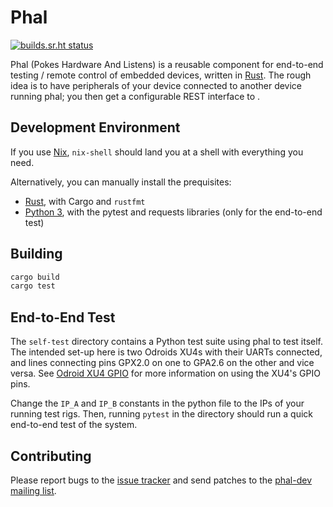 # Phal

[![builds.sr.ht status](https://builds.sr.ht/~cdo/phal.svg)](https://builds.sr.ht/~cdo/phal?)

Phal (Pokes Hardware And Listens) is a reusable component for
end-to-end testing / remote control of embedded devices, written in
[Rust](https://www.rust-lang.org/). The rough idea is to have
peripherals of your device connected to another device running phal;
you then get a configurable REST interface to .

## Development Environment

If you use [Nix](https://nixos.org/), `nix-shell` should land you at a
shell with everything you need.

Alternatively, you can manually install the prequisites:

- [Rust](https://rustup.rs/), with Cargo and `rustfmt`
- [Python 3](https://www.python.org/), with the pytest and requests
  libraries (only for the end-to-end test)

## Building

```sh
cargo build
cargo test
```

## End-to-End Test

The `self-test` directory contains a Python test suite using phal to
test itself. The intended set-up here is two Odroids XU4s with their
UARTs connected, and lines connecting pins GPX2.0 on one to GPA2.6 on
the other and vice versa. See [Odroid XU4 GPIO](odroid-xu4-gpio.md)
for more information on using the XU4's GPIO pins.

Change the `IP_A` and `IP_B` constants in the python file to the IPs
of your running test rigs. Then, running `pytest` in the directory
should run a quick end-to-end test of the system.

## Contributing

Please report bugs to the [issue tracker](https://todo.sr.ht/~cdo/phal)
and send patches to the [phal-dev mailing list](https://lists.sr.ht/~cdo/phal-dev).
